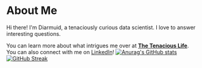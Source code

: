 # About Me

Hi there! I'm Diarmuid, a tenaciously curious data scientist. I love to answer interesting questions.

You can learn more about what intrigues me over at [**The Tenacious Life**](https://www.thetenaciouslife.com). You can also connect with me on [LinkedIn](https://www.linkedin.com/in/diarmuidbrady/)!
[![Anurag's GitHub stats](https://github-readme-stats.vercel.app/api?username=diarmuidbrady)](https://github.com/anuraghazra/github-readme-stats)
[![GitHub Streak](https://streak-stats.demolab.com/?user=diarmuidbrady)](https://git.io/streak-stats)
